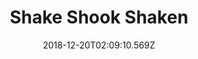 ---
title: Shake Shook Shaken
artist: The Dø
date: 2018-12-20T02:09:10.569Z
cover: /img/the-do-shake-shook-shaken.jpg
styles:
  - Electronic Rock
  - Indie Pop
links:
  spotify: https://play.spotify.com/album/0q44mFwXE2oJiDGf7YXAcn
  youtube: https://music.youtube.com/watch?v=hfpFiZA_dXU
  applemusic: https://itunes.apple.com/us/album/shake-shook-shaken/960216247?uo=4
  soundcloud: ""
  bandcamp: ""
  googleplay: https://play.google.com/music/m/Bxdfxnvbx6653pguiqd43kdb73a?signup_if_needed=1
  deezer: https://www.deezer.com/album/8887473
---